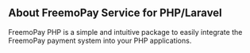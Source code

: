 ## About FreemoPay Service for PHP/Laravel

FreemoPay PHP is a simple and intuitive package to easily integrate the FreemoPay payment system into your PHP applications.
